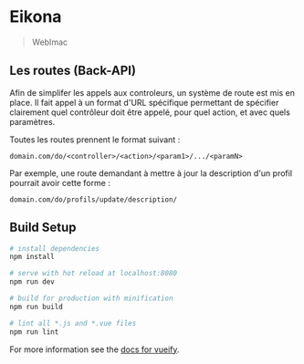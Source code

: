 # Eikona

> WebImac

## Les routes (Back-API)

Afin de simplifer les appels aux controleurs, un système de route est mis en place.
Il fait appel à un format d'URL spécifique permettant de spécifier clairement quel contrôleur doit être appelé, pour quel action, et avec quels paramètres.

Toutes les routes prennent le format suivant :
```
domain.com/do/<controller>/<action>/<param1>/.../<paramN>
```
Par exemple, une route demandant à mettre à jour la description d'un profil pourrait avoir cette forme :
```
domain.com/do/profils/update/description/
```


## Build Setup

``` bash
# install dependencies
npm install

# serve with hot reload at localhost:8080
npm run dev

# build for production with minification
npm run build

# lint all *.js and *.vue files
npm run lint

```

For more information see the [docs for vueify](https://github.com/vuejs/vueify).

